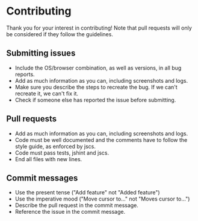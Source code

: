 # Contributing

Thank you for your interest in contributing! Note that pull requests will only be considered if they follow the guidelines.

## Submitting issues

* Include the OS/browser combination, as well as versions, in all bug reports.
* Add as much information as you can, including screenshots and logs.
* Make sure you describe the steps to recreate the bug. If we can't recreate it, we can't fix it.
* Check if someone else has reported the issue before submitting.

## Pull requests

* Add as much information as you can, including screenshots and logs.
* Code must be well documented and the comments have to follow the style guide, as enforced by jscs.
* Code must pass tests, jshint and jscs.
* End all files with new lines.

## Commit messages

* Use the present tense ("Add feature" not "Added feature")
* Use the imperative mood ("Move cursor to..." not "Moves cursor to...")
* Describe the pull request in the commit message.
* Reference the issue in the commit message.
